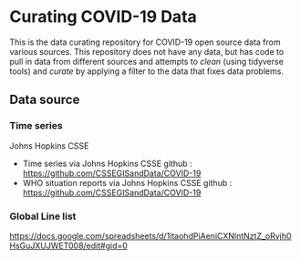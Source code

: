 # Curating COVID-19 Data

This is the data curating repository for COVID-19 open source data from various sources.
This repository does not have any data, but has code to pull in data from different sources and attempts to _clean_ (using tidyverse tools) and _curate_ by applying a filter to the data that fixes data problems. 

## Data source

### Time series
Johns Hopkins CSSE 
- Time series via Johns Hopkins CSSE github : https://github.com/CSSEGISandData/COVID-19
- WHO situation reports via Johns Hopkins CSSE github : https://github.com/CSSEGISandData/COVID-19


### Global Line list 

https://docs.google.com/spreadsheets/d/1itaohdPiAeniCXNlntNztZ_oRvjh0HsGuJXUJWET008/edit#gid=0

